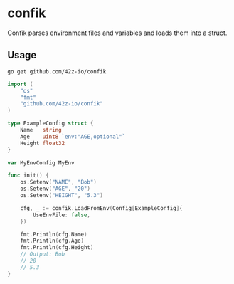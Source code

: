 # confik

Confik parses environment files and variables and loads them into a struct.

## Usage

```
go get github.com/42z-io/confik
```

```go
import (
    "os"
    "fmt"
    "github.com/42z-io/confik"
)

type ExampleConfig struct {
    Name   string
    Age    uint8 `env:"AGE,optional"`
    Height float32
}

var MyEnvConfig MyEnv

func init() {
    os.Setenv("NAME", "Bob")
    os.Setenv("AGE", "20")
    os.Setenv("HEIGHT", "5.3")

    cfg, _ := confik.LoadFromEnv(Config[ExampleConfig]{
        UseEnvFile: false,
    })

    fmt.Println(cfg.Name)
    fmt.Println(cfg.Age)
    fmt.Println(cfg.Height)
    // Output: Bob
    // 20
    // 5.3
}
```
